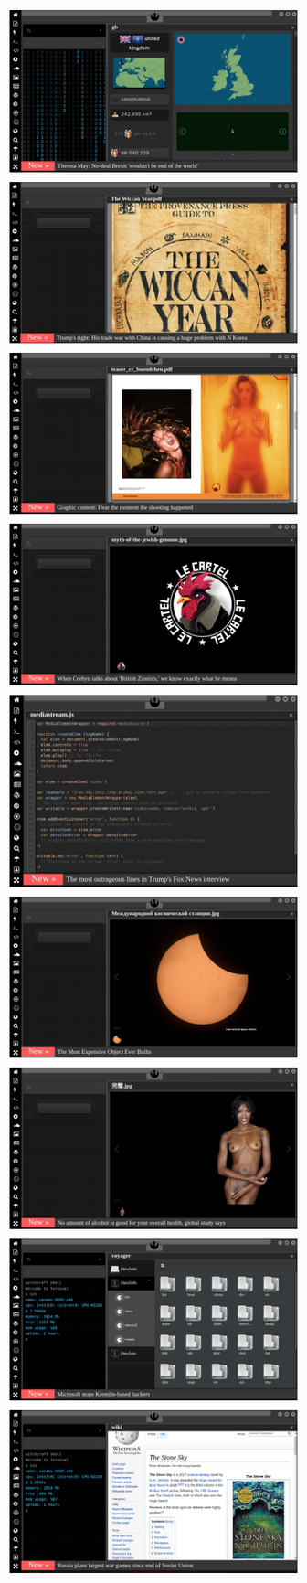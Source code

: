 
[![Image](brexit.png)](https://www.youtube.com/watch?v=nJKwNuqozDw)

<!-- https://www.uludagsozluk.com/k/en-iyi-bilim-adam%C4%B1n%C4%B1n-celal-%C5%9Feng%C3%B6r-oldu%C4%9Fu-%C3%BClke/ 
bkz kuzet anadol gay hattı
-->
![Image](wiccanyear.png)

[![Image](hearthemoment.png)](http://www.taschen-transfer.com/media/downloads/teaser_ce_buendchen.pdf)

[![Image](myth-of-the-jewish-genome.png)](https://www.merriam-webster.com/dictionary/chromatic)

![Image](mediasource.png)

![Image](ISS.png)

[![Image](完璧.png)](https://www.ibm.com/developerworks/jp/aix/library/au-errnovariable/index.html)

![Image](voyager.png)

![Image](stone-sky.png)


